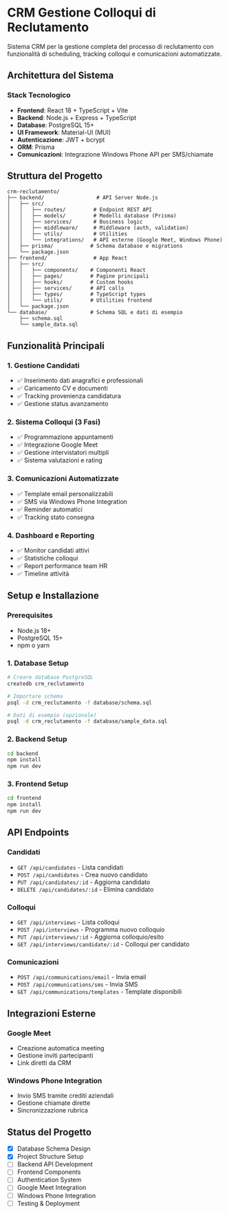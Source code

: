 # CRM Gestione Colloqui di Reclutamento

Sistema CRM per la gestione completa del processo di reclutamento con funzionalità di scheduling, tracking colloqui e comunicazioni automatizzate.

## Architettura del Sistema

### Stack Tecnologico
- **Frontend**: React 18 + TypeScript + Vite
- **Backend**: Node.js + Express + TypeScript
- **Database**: PostgreSQL 15+
- **UI Framework**: Material-UI (MUI)
- **Autenticazione**: JWT + bcrypt
- **ORM**: Prisma
- **Comunicazioni**: Integrazione Windows Phone API per SMS/chiamate

## Struttura del Progetto

```
crm-reclutamento/
├── backend/                 # API Server Node.js
│   ├── src/
│   │   ├── routes/         # Endpoint REST API
│   │   ├── models/         # Modelli database (Prisma)
│   │   ├── services/       # Business logic
│   │   ├── middleware/     # Middleware (auth, validation)
│   │   ├── utils/          # Utilities
│   │   └── integrations/   # API esterne (Google Meet, Windows Phone)
│   ├── prisma/            # Schema database e migrations
│   └── package.json
├── frontend/               # App React
│   ├── src/
│   │   ├── components/    # Componenti React
│   │   ├── pages/         # Pagine principali
│   │   ├── hooks/         # Custom hooks
│   │   ├── services/      # API calls
│   │   ├── types/         # TypeScript types
│   │   └── utils/         # Utilities frontend
│   └── package.json
└── database/              # Schema SQL e dati di esempio
    ├── schema.sql
    └── sample_data.sql
```

## Funzionalità Principali

### 1. Gestione Candidati
- ✅ Inserimento dati anagrafici e professionali
- ✅ Caricamento CV e documenti
- ✅ Tracking provenienza candidatura
- ✅ Gestione status avanzamento

### 2. Sistema Colloqui (3 Fasi)
- ✅ Programmazione appuntamenti
- ✅ Integrazione Google Meet
- ✅ Gestione intervistatori multipli
- ✅ Sistema valutazioni e rating

### 3. Comunicazioni Automatizzate
- ✅ Template email personalizzabili
- ✅ SMS via Windows Phone Integration
- ✅ Reminder automatici
- ✅ Tracking stato consegna

### 4. Dashboard e Reporting
- ✅ Monitor candidati attivi
- ✅ Statistiche colloqui
- ✅ Report performance team HR
- ✅ Timeline attività

## Setup e Installazione

### Prerequisites
- Node.js 18+
- PostgreSQL 15+
- npm o yarn

### 1. Database Setup
```bash
# Creare database PostgreSQL
createdb crm_reclutamento

# Importare schema
psql -d crm_reclutamento -f database/schema.sql

# Dati di esempio (opzionale)
psql -d crm_reclutamento -f database/sample_data.sql
```

### 2. Backend Setup
```bash
cd backend
npm install
npm run dev
```

### 3. Frontend Setup
```bash
cd frontend  
npm install
npm run dev
```

## API Endpoints

### Candidati
- `GET /api/candidates` - Lista candidati
- `POST /api/candidates` - Crea nuovo candidato
- `PUT /api/candidates/:id` - Aggiorna candidato
- `DELETE /api/candidates/:id` - Elimina candidato

### Colloqui
- `GET /api/interviews` - Lista colloqui
- `POST /api/interviews` - Programma nuovo colloquio
- `PUT /api/interviews/:id` - Aggiorna colloquio/esito
- `GET /api/interviews/candidate/:id` - Colloqui per candidato

### Comunicazioni
- `POST /api/communications/email` - Invia email
- `POST /api/communications/sms` - Invia SMS
- `GET /api/communications/templates` - Template disponibili

## Integrazioni Esterne

### Google Meet
- Creazione automatica meeting
- Gestione inviti partecipanti
- Link diretti da CRM

### Windows Phone Integration
- Invio SMS tramite crediti aziendali
- Gestione chiamate dirette
- Sincronizzazione rubrica

## Status del Progetto

- [x] Database Schema Design
- [x] Project Structure Setup
- [ ] Backend API Development
- [ ] Frontend Components
- [ ] Authentication System
- [ ] Google Meet Integration
- [ ] Windows Phone Integration
- [ ] Testing & Deployment